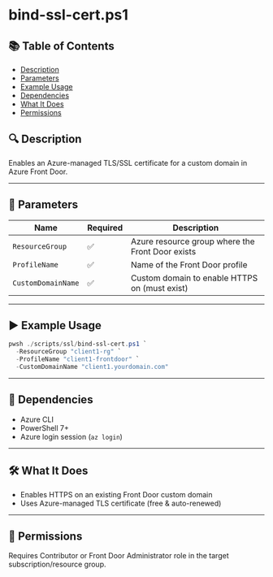 # bind-ssl-cert.ps1

## 📚 Table of Contents

- [Description](#-description)
- [Parameters](#-parameters)
- [Example Usage](#-example-usage)
- [Dependencies](#-dependencies)
- [What It Does](#-what-it-does)
- [Permissions](#-permissions)

## 🔍 Description

Enables an Azure-managed TLS/SSL certificate for a custom domain in Azure Front Door.

---

## 📂 Parameters

| Name               | Required | Description                                      |
| ------------------ | -------- | ------------------------------------------------ |
| `ResourceGroup`    | ✅       | Azure resource group where the Front Door exists |
| `ProfileName`      | ✅       | Name of the Front Door profile                   |
| `CustomDomainName` | ✅       | Custom domain to enable HTTPS on (must exist)    |

---

## ▶️ Example Usage

```powershell
pwsh ./scripts/ssl/bind-ssl-cert.ps1 `
  -ResourceGroup "client1-rg" `
  -ProfileName "client1-frontdoor" `
  -CustomDomainName "client1.yourdomain.com"
```

---

## 📅 Dependencies

- Azure CLI
- PowerShell 7+
- Azure login session (`az login`)

---

## 🛠 What It Does

- Enables HTTPS on an existing Front Door custom domain
- Uses Azure-managed TLS certificate (free & auto-renewed)

---

## 🔐 Permissions

Requires Contributor or Front Door Administrator role in the target subscription/resource group.
